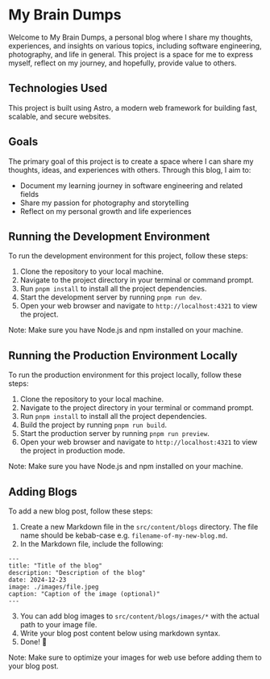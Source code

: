 # My Brain Dumps

Welcome to My Brain Dumps, a personal blog where I share my thoughts, experiences, and insights on various topics, including software engineering, photography, and life in general. This project is a space for me to express myself, reflect on my journey, and hopefully, provide value to others.

## Technologies Used

This project is built using Astro, a modern web framework for building fast, scalable, and secure websites.

## Goals

The primary goal of this project is to create a space where I can share my thoughts, ideas, and experiences with others. Through this blog, I aim to:

* Document my learning journey in software engineering and related fields
* Share my passion for photography and storytelling
* Reflect on my personal growth and life experiences

## Running the Development Environment

To run the development environment for this project, follow these steps:

1. Clone the repository to your local machine.
2. Navigate to the project directory in your terminal or command prompt.
3. Run `pnpm install` to install all the project dependencies.
4. Start the development server by running `pnpm run dev`.
5. Open your web browser and navigate to `http://localhost:4321` to view the project.

Note: Make sure you have Node.js and npm installed on your machine.

## Running the Production Environment Locally

To run the production environment for this project locally, follow these steps:

1. Clone the repository to your local machine.
2. Navigate to the project directory in your terminal or command prompt.
3. Run `pnpm install` to install all the project dependencies.
4. Build the project by running `pnpm run build`.
5. Start the production server by running `pnpm run preview`.
6. Open your web browser and navigate to `http://localhost:4321` to view the project in production mode.

Note: Make sure you have Node.js and npm installed on your machine.

## Adding Blogs

To add a new blog post, follow these steps:

1. Create a new Markdown file in the `src/content/blogs` directory. The file name should be kebab-case e.g. `filename-of-my-new-blog.md`.
2. In the Markdown file, include the following:

```
---
title: "Title of the blog"
description: "Description of the blog"
date: 2024-12-23
image: ./images/file.jpeg
caption: "Caption of the image (optional)"
---
```
3. You can add blog images to `src/content/blogs/images/*` with the actual path to your image file.
4. Write your blog post content below using markdown syntax.
6. Done! 🎉

Note: Make sure to optimize your images for web use before adding them to your blog post.
